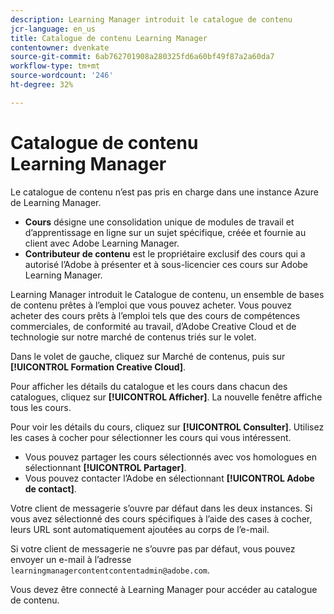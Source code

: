 ```yaml
---
description: Learning Manager introduit le catalogue de contenu
jcr-language: en_us
title: Catalogue de contenu Learning Manager
contentowner: dvenkate
source-git-commit: 6ab762701908a280325fd6a60bf49f87a2a60da7
workflow-type: tm+mt
source-wordcount: '246'
ht-degree: 32%

---
```




# Catalogue de contenu Learning Manager

<!--Learning Manager introduces Content Catalog-->

Le catalogue de contenu n’est pas pris en charge dans une instance Azure de Learning Manager.

* **Cours** désigne une consolidation unique de modules de travail et d’apprentissage en ligne sur un sujet spécifique, créée et fournie au client avec Adobe Learning Manager.
* **Contributeur de contenu** est le propriétaire exclusif des cours qui a autorisé l’Adobe à présenter et à sous-licencier ces cours sur Adobe Learning Manager.

Learning Manager introduit le Catalogue de contenu, un ensemble de bases de contenu prêtes à l’emploi que vous pouvez acheter. Vous pouvez acheter des cours prêts à l’emploi tels que des cours de compétences commerciales, de conformité au travail, d’Adobe Creative Cloud et de technologie sur notre marché de contenus triés sur le volet.

Dans le volet de gauche, cliquez sur Marché de contenus, puis sur **[!UICONTROL Formation Creative Cloud]**.

<!--![](assets/content-catalog.png)-->

Pour afficher les détails du catalogue et les cours dans chacun des catalogues, cliquez sur **[!UICONTROL Afficher]**. La nouvelle fenêtre affiche tous les cours.

<!--![](assets/course-details.png)-->

Pour voir les détails du cours, cliquez sur **[!UICONTROL Consulter]**. Utilisez les cases à cocher pour sélectionner les cours qui vous intéressent.

* Vous pouvez partager les cours sélectionnés avec vos homologues en sélectionnant  **[!UICONTROL Partager]**.
* Vous pouvez contacter l’Adobe en sélectionnant  **[!UICONTROL Adobe de contact]**.

<!--![](assets/course-details.png)-->

Votre client de messagerie s’ouvre par défaut dans les deux instances. Si vous avez sélectionné des cours spécifiques à l’aide des cases à cocher, leurs URL sont automatiquement ajoutées au corps de l’e-mail.

Si votre client de messagerie ne s’ouvre pas par défaut, vous pouvez envoyer un e-mail à l’adresse `learningmanagercontentcontentadmin@adobe.com`.

Vous devez être connecté à Learning Manager pour accéder au catalogue de contenu.
